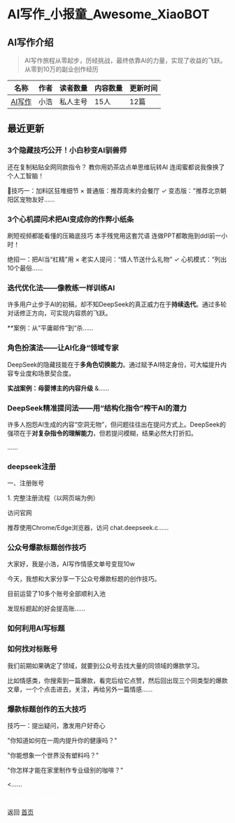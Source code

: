 # AI写作_小报童_Awesome_XiaoBOT

## AI写作介绍
> AI写作旅程从零起步，历经挑战，最终依靠AI的力量，实现了收益的飞跃。从零到10万的副业创作经历  
  


|名称|作者|读者数量|内容数量|更新时间|
|---|---|---|---|---|
|[AI写作](https://xiaobot.net/p/18012789?refer=0b133df9-27dc-423b-8101-639049001c13)|小浩|私人主号|15人|12篇|2025-02-14|

## 最近更新
### 3个隐藏技巧公开！小白秒变AI驯兽师

还在复制粘贴全网同款指令？ 教你用奶茶店点单思维玩转AI 连闺蜜都说我像换了个人工智脑！

🥤技巧一：加料区狂堆细节 × 普通版：推荐周末约会餐厅 ✓ 变态版："推荐北京朝阳区宠物友好......

### 3个心机提问术把AI变成你的作弊小纸条

刷短视频都能看懂的压箱底技巧 本手残党用这套咒语 连做PPT都敢拖到ddl前一小时！

绝招一：把AI当“杠精”用 × 老实人提问：“情人节送什么礼物” ✓ 心机模式：“列出10个最俗......

### 迭代优化法——像教练一样训练AI

许多用户止步于AI的初稿，却不知DeepSeek的真正威力在于**持续迭代**。通过多轮对话修正方向，可实现内容质的飞跃。  

 **案例：从“平庸邮件”到“杀......

### 角色扮演法——让AI化身“领域专家

DeepSeek的隐藏技能在于**多角色切换能力**。通过赋予AI特定身份，可大幅提升内容专业度和场景契合度。  

 **实战案例：母婴博主的内容升级** &......

### DeepSeek精准提问法——用“结构化指令”榨干AI的潜力

许多人抱怨AI生成的内容“空洞无物”，但问题往往出在提问方式上。DeepSeek的强项在于**对复杂指令的理解能力**，但若提问模糊，结果必然大打折扣。  

......

### deepseek注册

一、注册账号

1\. 完整注册流程（以网页端为例）

访问官网

推荐使用Chrome/Edge浏览器，访问 chat.deepseek.c......

### 公众号爆款标题创作技巧

大家好，我是小浩，AI写作情感文单号变现10w

今天，我想和大家分享一下公众号爆款标题的创作技巧。

目前运营了10多个账号全部顺利入池

发现标题起的好会提高账......

### 如何利用AI写标题

### 如何找对标账号

我们前期如果确定了领域，就要到公众号去找大量的同领域的爆款学习。

比如情感类，你搜索到一篇爆款，看完后给它点赞，然后回出现三个同类型的爆款文章，一个个点击进去，关注，再给另外一篇情感......

### 爆款标题创作的五大技巧

技巧一：提出疑问，激发用户好奇心

"你知道如何在一周内提升你的健康吗？"

"你能想象一个世界没有塑料吗？"

"你怎样才能在家里制作专业级别的咖啡？"

<......


<a href="https://github.com/Reno9527/awesome-xiaobot" style="color: white; text-decoration: none;">awesome-xiaobot</a>

返回 [首页](../README.md)

